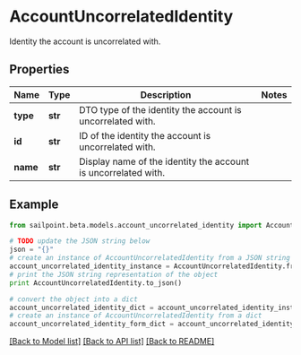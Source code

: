 # AccountUncorrelatedIdentity

Identity the account is uncorrelated with.

## Properties

Name | Type | Description | Notes
------------ | ------------- | ------------- | -------------
**type** | **str** | DTO type of the identity the account is uncorrelated with. | 
**id** | **str** | ID of the identity the account is uncorrelated with. | 
**name** | **str** | Display name of the identity the account is uncorrelated with. | 

## Example

```python
from sailpoint.beta.models.account_uncorrelated_identity import AccountUncorrelatedIdentity

# TODO update the JSON string below
json = "{}"
# create an instance of AccountUncorrelatedIdentity from a JSON string
account_uncorrelated_identity_instance = AccountUncorrelatedIdentity.from_json(json)
# print the JSON string representation of the object
print AccountUncorrelatedIdentity.to_json()

# convert the object into a dict
account_uncorrelated_identity_dict = account_uncorrelated_identity_instance.to_dict()
# create an instance of AccountUncorrelatedIdentity from a dict
account_uncorrelated_identity_form_dict = account_uncorrelated_identity.from_dict(account_uncorrelated_identity_dict)
```
[[Back to Model list]](../README.md#documentation-for-models) [[Back to API list]](../README.md#documentation-for-api-endpoints) [[Back to README]](../README.md)


